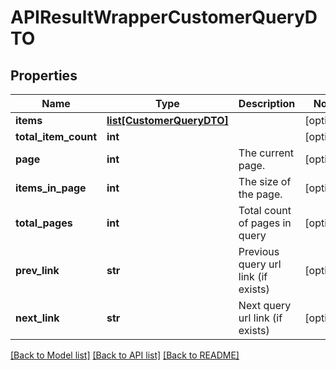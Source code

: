 # APIResultWrapperCustomerQueryDTO

## Properties
Name | Type | Description | Notes
------------ | ------------- | ------------- | -------------
**items** | [**list[CustomerQueryDTO]**](CustomerQueryDTO.md) |  | [optional] 
**total_item_count** | **int** |  | [optional] 
**page** | **int** | The current page. | [optional] 
**items_in_page** | **int** | The size of the page. | [optional] 
**total_pages** | **int** | Total count of pages in query | [optional] 
**prev_link** | **str** | Previous query url link (if exists) | [optional] 
**next_link** | **str** | Next query url link (if exists) | [optional] 

[[Back to Model list]](../README.md#documentation-for-models) [[Back to API list]](../README.md#documentation-for-api-endpoints) [[Back to README]](../README.md)


